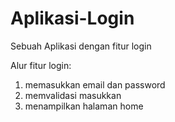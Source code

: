 # Aplikasi-Login

Sebuah Aplikasi dengan fitur login

Alur fitur login: 
1. memasukkan email dan password
2. memvalidasi masukkan
3. menampilkan halaman home
